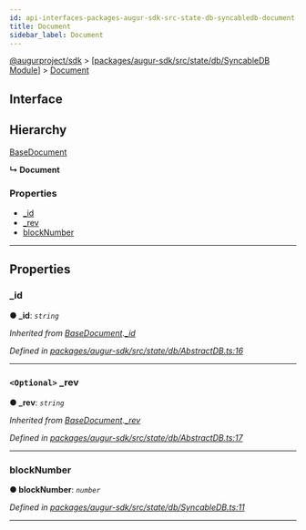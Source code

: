 ```yaml
---
id: api-interfaces-packages-augur-sdk-src-state-db-syncabledb-document
title: Document
sidebar_label: Document
---
```


[@augurproject/sdk](api-readme.md) > [[packages/augur-sdk/src/state/db/SyncableDB Module]](api-modules-packages-augur-sdk-src-state-db-syncabledb-module.md) > [Document](api-interfaces-packages-augur-sdk-src-state-db-syncabledb-document.md)

## Interface

## Hierarchy

 [BaseDocument](api-interfaces-packages-augur-sdk-src-state-db-abstractdb-basedocument.md)

**↳ Document**

### Properties

* [_id](api-interfaces-packages-augur-sdk-src-state-db-syncabledb-document.md#_id)
* [_rev](api-interfaces-packages-augur-sdk-src-state-db-syncabledb-document.md#_rev)
* [blockNumber](api-interfaces-packages-augur-sdk-src-state-db-syncabledb-document.md#blocknumber)

---

## Properties

<a id="_id"></a>

###  _id

**● _id**: *`string`*

*Inherited from [BaseDocument](api-interfaces-packages-augur-sdk-src-state-db-abstractdb-basedocument.md).[_id](api-interfaces-packages-augur-sdk-src-state-db-abstractdb-basedocument.md#_id)*

*Defined in [packages/augur-sdk/src/state/db/AbstractDB.ts:16](https://github.com/AugurProject/augur/blob/b4365d6894/packages/augur-sdk/src/state/db/AbstractDB.ts#L16)*

___
<a id="_rev"></a>

### `<Optional>` _rev

**● _rev**: *`string`*

*Inherited from [BaseDocument](api-interfaces-packages-augur-sdk-src-state-db-abstractdb-basedocument.md).[_rev](api-interfaces-packages-augur-sdk-src-state-db-abstractdb-basedocument.md#_rev)*

*Defined in [packages/augur-sdk/src/state/db/AbstractDB.ts:17](https://github.com/AugurProject/augur/blob/b4365d6894/packages/augur-sdk/src/state/db/AbstractDB.ts#L17)*

___
<a id="blocknumber"></a>

###  blockNumber

**● blockNumber**: *`number`*

*Defined in [packages/augur-sdk/src/state/db/SyncableDB.ts:11](https://github.com/AugurProject/augur/blob/b4365d6894/packages/augur-sdk/src/state/db/SyncableDB.ts#L11)*

___

